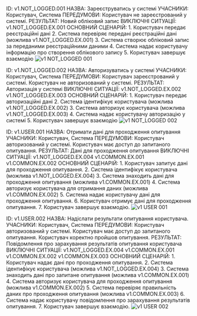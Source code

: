 ID:	v1.NOT_LOGGED.001
НАЗВА:	Зареєструватись у системі
УЧАСНИКИ:	Користувач, Система
ПЕРЕДУМОВИ:	Користувач не зареєстрований у системі.
РЕЗУЛЬТАТ:	Новий обліковий запис
ВИКЛЮЧНІ СИТУАЦІЇ:	v1.NOT_LOGGED.EX.001
ОСНОВНИЙ СЦЕНАРІЙ:	1. Користувач передає реєстраційні дані
2. Система перевіряє передані реєстраційні дані (можлива v1.NOT_LOGGED.EX.001)
3. Система створює обліковий запис за переданими реєстраційними даними
4. Система надає користувачу інформацію про створення облікового запису
5. Користувач завершує взаємодію
![v1 NOT_LOGGED 001](https://user-images.githubusercontent.com/70840330/140057594-fa47ccf6-6ae2-4a05-898a-c953cd0f2f83.png)

ID:	v1.NOT_LOGGED.002
НАЗВА:	Авторизуватись у системі
УЧАСНИКИ:	Користувач, Система
ПЕРЕДУМОВИ:	Користувач зареєстрований у системі.
Користувач не авторизований у системі.
РЕЗУЛЬТАТ:	Авторизація у системі
ВИКЛЮЧНІ СИТУАЦІЇ:	v1.NOT_LOGGED.EX.002
v1.NOT_LOGGED.EX.003
ОСНОВНИЙ СЦЕНАРІЙ:	1. Користувач передає авторизаційні дані
2. Система ідентифікує користувача (можлива v1.NOT_LOGGED.EX.002)
3. Система авторизує користувача (можлива v1.NOT_LOGGED.EX.003)
4. Система надає користувачу авторизацію у системі
5. Користувач завершує взаємодію
![v1 NOT_LOGGED 002](https://user-images.githubusercontent.com/70840330/140059116-69e53d2c-2cd8-468a-b885-476d7160a08d.png)

ID:	v1.USER.001
НАЗВА:	Отримати дані для проходження опитування
УЧАСНИКИ:	Користувач, Система
ПЕРЕДУМОВИ:	Користувач авторизований у системі.
Користувач має доступ до запитаного опитування.
РЕЗУЛЬТАТ:	Дані для проходження опитування
ВИКЛЮЧНІ СИТУАЦІЇ:	v1.NOT_LOGGED.EX.004
v1.COMMON.EX.001
v1.COMMON.EX.002
ОСНОВНИЙ СЦЕНАРІЙ:	1. Користувач запитує дані для проходження опитування.
2. Система ідентифікує користувача (можлива v1.NOT_LOGGED.EX.004)
3. Система знаходить дані для проходження опитування (можлива v1.COMMON.EX.001)
4. Система авторизує користувача для отримання даних (можлива v1.COMMON.EX.002)
5. Система надає користувачу дані для проходження опитування.
6. Користувач отримує дані для проходження опитування.
7. Користувач завершує взаємодію.
![v1 USER 001](https://user-images.githubusercontent.com/70840330/140060442-ae4a1cea-9143-4977-ae57-7df9e4a8af7c.png)

ID:	v1.USER.002
НАЗВА:	Надіслати результати опитування користувача.
УЧАСНИКИ:	Користувач, Система
ПЕРЕДУМОВИ:	Користувач авторизований у системі.
Користувач має доступ до запитаного опитування.
Користувач коректно пройшов опитування.
РЕЗУЛЬТАТ:	Повідомлення про зарахування результатів опитування користувача
ВИКЛЮЧНІ СИТУАЦІЇ:	v1.NOT_LOGGED.EX.004
v1.COMMON.EX.001
v1.COMMON.EX.002
v1.COMMON.EX.003
ОСНОВНИЙ СЦЕНАРІЙ:	1. Користувач надає дані про проходження опитування.
2. Система ідентифікує користувача (можлива v1.NOT_LOGGED.EX.004)
3. Система знаходить дані про запитане опитування (можлива v1.COMMON.EX.001)
4. Система авторизує користувача для проходження опитування (можлива v1.COMMON.EX.002)
5. Система перевіряє правильність даних про проходження опитування (можлива v1.COMMON.EX.003)
6. Система надає користувачу повідомлення про зарахування результатів опитування.
7. Користувач завершує взаємодію.
![v1 USER 002](https://user-images.githubusercontent.com/70840330/140061285-a0708626-2d34-49c9-b905-18effb70e6aa.png)
